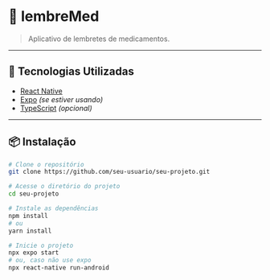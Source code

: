 # 📱 lembreMed

> Aplicativo de lembretes de medicamentos.  

---

## 🚀 Tecnologias Utilizadas

- [React Native](https://reactnative.dev/)
- [Expo](https://expo.dev/) *(se estiver usando)*
- [TypeScript](https://www.typescriptlang.org/) *(opcional)*

---

## 📦 Instalação

```bash
# Clone o repositório
git clone https://github.com/seu-usuario/seu-projeto.git

# Acesse o diretório do projeto
cd seu-projeto

# Instale as dependências
npm install
# ou
yarn install

# Inicie o projeto
npx expo start
# ou, caso não use expo
npx react-native run-android


